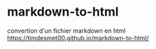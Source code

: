 # markdown-to-html
convertion d'un fichier markdown en html
https://timdesmet00.github.io/markdown-to-html/

